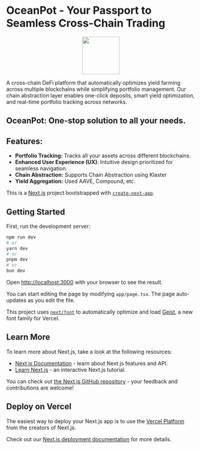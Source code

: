 # OceanPot - Your Passport to Seamless Cross-Chain Trading

<p align="center">
    <img src="/2.png" width="100" height="100" style="display: block; margin: 0 auto">
</p>

A cross-chain DeFi platform that automatically optimizes yield farming across multiple blockchains while simplifying portfolio management. Our chain abstraction layer enables one-click deposits, smart yield optimization, and real-time portfolio tracking across networks.

## OceanPot: One-stop solution to all your needs.

## Features:
- **Portfolio Tracking:** Tracks all your assets across different blockchains.
- **Enhanced User Experience (UX)**: Intuitive design prioritized for seamless navigation.
- **Chain Abstraction:** Supports Chain Abstraction using Klaster
- **Yield Aggregation:** Used AAVE, Compound, etc.


This is a [Next.js](https://nextjs.org) project bootstrapped with [`create-next-app`](https://nextjs.org/docs/app/api-reference/cli/create-next-app).

## Getting Started

First, run the development server:

```bash
npm run dev
# or
yarn dev
# or
pnpm dev
# or
bun dev
```

Open [http://localhost:3000](http://localhost:3000) with your browser to see the result.

You can start editing the page by modifying `app/page.tsx`. The page auto-updates as you edit the file.

This project uses [`next/font`](https://nextjs.org/docs/app/building-your-application/optimizing/fonts) to automatically optimize and load [Geist](https://vercel.com/font), a new font family for Vercel.

## Learn More

To learn more about Next.js, take a look at the following resources:

- [Next.js Documentation](https://nextjs.org/docs) - learn about Next.js features and API.
- [Learn Next.js](https://nextjs.org/learn) - an interactive Next.js tutorial.

You can check out [the Next.js GitHub repository](https://github.com/vercel/next.js) - your feedback and contributions are welcome!

## Deploy on Vercel

The easiest way to deploy your Next.js app is to use the [Vercel Platform](https://vercel.com/new?utm_medium=default-template&filter=next.js&utm_source=create-next-app&utm_campaign=create-next-app-readme) from the creators of Next.js.

Check out our [Next.js deployment documentation](https://nextjs.org/docs/app/building-your-application/deploying) for more details.
